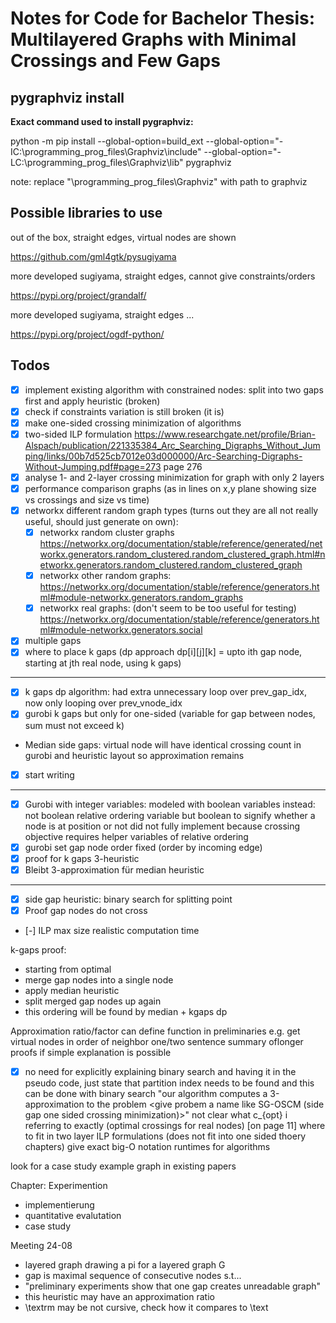 # Notes for Code for Bachelor Thesis: Multilayered Graphs with Minimal Crossings and Few Gaps

## pygraphviz install

**Exact command used to install pygraphviz:**

python -m pip install --global-option=build_ext --global-option="-IC:\programming_prog_files\Graphviz\include" --global-option="-LC:\programming_prog_files\Graphviz\lib" pygraphviz

note: replace "\programming_prog_files\Graphviz" with path to graphviz

## Possible libraries to use

out of the box, straight edges, virtual nodes are shown

https://github.com/gml4gtk/pysugiyama

more developed sugiyama, straight edges, cannot give constraints/orders

https://pypi.org/project/grandalf/

more developed sugiyama, straight edges ...

https://pypi.org/project/ogdf-python/

## Todos

- [x] implement existing algorithm with constrained nodes: split into two gaps first and apply heuristic (broken)
- [x] check if constraints variation is still broken (it is)
- [x] make one-sided crossing minimization of algorithms
- [x] two-sided ILP formulation
      https://www.researchgate.net/profile/Brian-Alspach/publication/221335384_Arc_Searching_Digraphs_Without_Jumping/links/00b7d525cb7012e03d000000/Arc-Searching-Digraphs-Without-Jumping.pdf#page=273
      page 276
- [x] analyse 1- and 2-layer crossing minimization for graph with only 2 layers
- [x] performance comparison graphs (as in lines on x,y plane showing size vs crossings and size vs time)
- [x] networkx different random graph types (turns out they are all not really useful, should just generate on own):
  - [x] networkx random cluster graphs https://networkx.org/documentation/stable/reference/generated/networkx.generators.random_clustered.random_clustered_graph.html#networkx.generators.random_clustered.random_clustered_graph
  - [x] networkx other random graphs: https://networkx.org/documentation/stable/reference/generators.html#module-networkx.generators.random_graphs
  - [x] networkx real graphs: (don't seem to be too useful for testing) https://networkx.org/documentation/stable/reference/generators.html#module-networkx.generators.social
- [x] multiple gaps
- [x] where to place k gaps (dp approach dp[i][j][k] = upto ith gap node, starting at jth real node, using k gaps)

---

- [x] k gaps dp algorithm: had extra unnecessary loop over prev_gap_idx, now only looping over prev_vnode_idx
- [x] gurobi k gaps but only for one-sided (variable for gap between nodes, sum must not exceed k)
- Median side gaps: virtual node will have identical crossing count in gurobi and heuristic layout so approximation remains
- [x] start writing

---

- [x] Gurobi with integer variables:
      modeled with boolean variables instead: not boolean relative ordering variable but boolean to signify whether a node is at position or not
      did not fully implement because crossing objective requires helper variables of relative ordering
- [x] gurobi set gap node order fixed (order by incoming edge)
- [x] proof for k gaps 3-heuristic
- [x] Bleibt 3-approximation für median heuristic

---

- [x] side gap heuristic: binary search for splitting point
- [x] Proof gap nodes do not cross
- [-] ILP max size realistic computation time

k-gaps proof:

- starting from optimal
- merge gap nodes into a single node
- apply median heuristic
- split merged gap nodes up again
- this ordering will be found by median + kgaps dp

Approximation ratio/factor
can define function in preliminaries e.g. get virtual nodes in order of neighbor
one/two sentence summary oflonger proofs if simple explanation is possible

- [x] no need for explicitly explaining binary search and having it in the pseudo code, just state that partition index needs to be found and this can be done with binary search
      "our algorithm computes a 3-approximation to the problem <give probem a name like SG-OSCM (side gap one sided crossing minimization)>"
      not clear what c\_{opt} i referring to exactly (optimal crossings for real nodes) [on page 11]
      where to fit in two layer ILP formulations (does not fit into one sided thoery chapters)
      give exact big-O notation runtimes for algorithms

look for a case study example graph in existing papers

Chapter: Experimention

- implementierung
- quantitative evalutation
- case study

Meeting 24-08

- layered graph drawing a pi for a layered graph G
- gap is maximal sequence of consecutive nodes s.t...
- "preliminary experiments show that one gap creates unreadable graph"
- this heuristic may have an approximation ratio
- \textrm may be not cursive, check how it compares to \text
